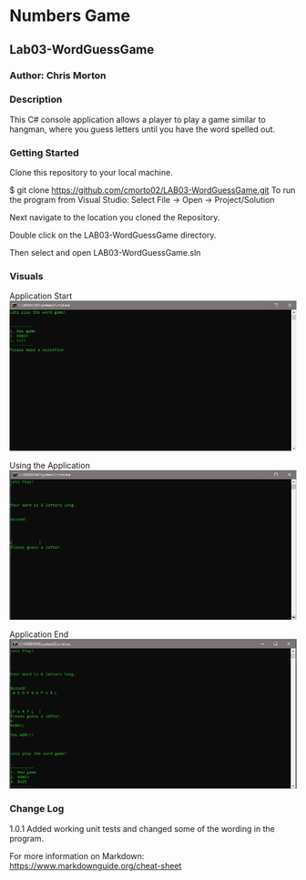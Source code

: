 # Numbers Game 

## Lab03-WordGuessGame

### Author: Chris Morton

### Description

This C# console application allows a player to play a game similar to hangman, where you guess letters until you have the word spelled out.


### Getting Started

Clone this repository to your local machine.

$ git clone https://github.com/cmorto02/LAB03-WordGuessGame.git
To run the program from Visual Studio:
Select File -> Open -> Project/Solution

Next navigate to the location you cloned the Repository.

Double click on the LAB03-WordGuessGame directory.

Then select and open LAB03-WordGuessGame.sln

### Visuals

Application Start
![alt text](https://github.com/cmorto02/LAB03-WordGuessGame/blob/master/LAB03-WordGuessGame/images/wordgame%20start.JPG)

Using the Application
![alt text](https://github.com/cmorto02/LAB03-WordGuessGame/blob/master/LAB03-WordGuessGame/images/wordgame%20during.JPG)

Application End
![alt text](https://github.com/cmorto02/LAB03-WordGuessGame/blob/master/LAB03-WordGuessGame/images/wordgame%20complete.JPG)

### Change Log

1.0.1
Added working unit tests and changed some of the wording in the program.


For more information on Markdown: https://www.markdownguide.org/cheat-sheet

